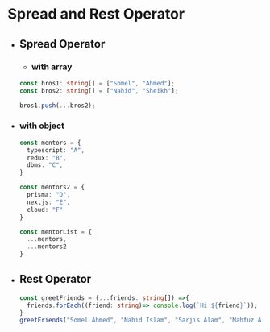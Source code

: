 # Spread and Rest Operator

- ## Spread Operator
  - ### with array
  ```ts
  const bros1: string[] = ["Somel", "Ahmed"];
  const bros2: string[] = ["Nahid", "Sheikh"];

  bros1.push(...bros2);
  ```

- ### with object
  ```ts
  const mentors = {
    typescript: "A",
    redux: "B",
    dbms: "C",
  }

  const mentors2 = {
    prisma: "D",
    nextjs: "E",
    cloud: "F"
  }

  const mentorList = {
    ...mentors, 
    ...mentors2
  } 
  ```

- ## Rest Operator
  ```ts
  const greetFriends = (...friends: string[]) =>{
    friends.forEach((friend: string)=> console.log(`Hi ${friend}`));
  } 
  greetFriends("Somel Ahmed", "Nahid Islam", "Sarjis Alam", "Mahfuz Alam");
  ```